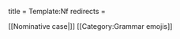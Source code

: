 title = Template:Nf
redirects =
>>>>

[[Nominative case|<span title="Nominative (Nefnifall)  'Being'" class='emoji nominative'><!--😁--></span>]]<noinclude>
[[Category:Grammar emojis]]
</noinclude>